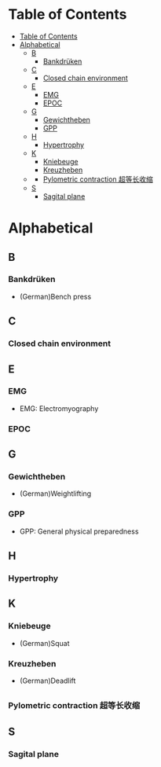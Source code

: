 # Table of Contents
- [Table of Contents](#table-of-contents)
- [Alphabetical](#alphabetical)
  - [B](#b)
    - [Bankdrüken](#bankdrüken)
  - [C](#c)
    - [Closed chain environment](#closed-chain-environment)
  - [E](#e)
    - [EMG](#emg)
    - [EPOC](#epoc)
  - [G](#g)
    - [Gewichtheben](#gewichtheben)
    - [GPP](#gpp)
  - [H](#h)
    - [Hypertrophy](#hypertrophy)
  - [K](#k)
    - [Kniebeuge](#kniebeuge)
    - [Kreuzheben](#kreuzheben)
  - [](#)
    - [Pylometric contraction 超等长收缩](#pylometric-contraction-超等长收缩)
  - [S](#s)
    - [Sagital plane](#sagital-plane)
# Alphabetical
## B
### Bankdrüken
- (German)Bench press

## C
### Closed chain environment
## E
### EMG
- EMG: Electromyography




### EPOC


## G
### Gewichtheben
- (German)Weightlifting
### GPP
- GPP: General physical preparedness

## H
### Hypertrophy
## K
### Kniebeuge
- (German)Squat
### Kreuzheben
- (German)Deadlift

## 
### Pylometric contraction 超等长收缩

## S
### Sagital plane